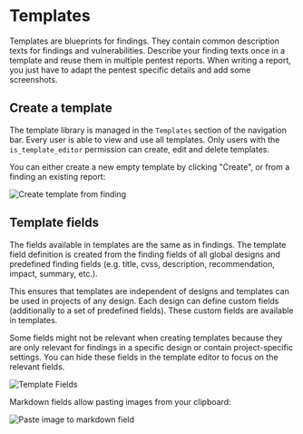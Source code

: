 # Templates
Templates are blueprints for findings. They contain common description texts for findings and vulnerabilities.
Describe your finding texts once in a template and reuse them in multiple pentest reports. 
When writing a report, you just have to adapt the pentest specific details and add some screenshots.


## Create a template
The template library is managed in the `Templates` section of the navigation bar.
Every user is able to view and use all templates.
Only users with the `is_template_editor` permission can create, edit and delete templates.

You can either create a new empty template by clicking "Create", or from a finding an existing report:

![Create template from finding](../../images/show/template_from_finding.gif)

## Template fields
The fields available in templates are the same as in findings. 
The template field definition is created from the finding fields of all global designs and predefined finding fields (e.g. title, cvss, description, recommendation, impact, summary, etc.).

This ensures that templates are independent of designs and templates can be used in projects of any design.
Each design can define custom fields (additionally to a set of predefined fields). These custom fields are available in templates.

Some fields might not be relevant when creating templates because they are only relevant for findings in a specific design or contain project-specific settings.
You can hide these fields in the template editor to focus on the relevant fields.

![Template Fields](../../images/template_fields.png)

Markdown fields allow pasting images from your clipboard:

![Paste image to markdown field](../../images/show/images_in_templates.gif)